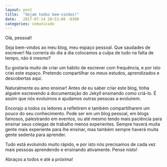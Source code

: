 ```yaml
---
layout: post
title:  "Sejam todos bem-vindos!"
date:   2017-07-14 20:51:08 -0300
categories: comunicado
---
```

Olá, pessoal!

Seja bem-vindos ao meu blog, meu espaço pessoal. Que saudades de escrever!
Na correria do dia a dia colocamos a culpa de tudo na falta de tempo, não é mesmo?

Eu gostaria muito de criar um hábito de escrever com frequência, e por isto criei
este espaço. Pretendo compartilhar os meus estudos, aprendizados e descobertas
aqui.

Naturalmente eu amo ensinar! Antes de eu saber criar este blog, tinha alguém escrevendo
a documentação do Jekyll ensinando como criá-lo. É assim que nós evoluimos e ajudamos
outras pessoas a evoluirem.

Encorajo a todos os leitores a refletirem e também compartilharem um pouco do seu
conhecimento. Pode ser em um blog pessoal, em blogs famosos, palestrando em eventos,
ou até mesmo tendo mais paciência para ensinar seus colegas de trabalho menos experientes.
Sempre haverá muita gente mais experiente para lhe ensinar, mas também sempre haverá muita
gente sedenta para aprender.

Tudo está evoluindo muito rápido, e por isto nós precisamos de cada vez mais pessoas
aprendendo e ensinando ativamente. Pense nisto!

Abraços a todos e até a próxima!
